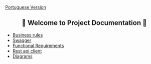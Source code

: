 <a href="https://github.com/Squad-Back-End/reprography-nodejs/blob/master/docs/README.md">Portuguese Version</a>

<h2 align="center"> 📄 Welcome to Project Documentation 📄 </br></h2>



  * [Business rules](https://github.com/Squad-Back-End/reprography-nodejs/blob/master/docs/business_rules/README-en.md)
  * [Swagger](https://github.com/Squad-Back-End/reprography-nodejs/blob/master/docs/swagger/README-en.md)
  * [Functional Requirements](https://github.com/Squad-Back-End/reprography-nodejs/blob/master/docs/requirements/README-en.md)
  * [Rest api client](https://github.com/Squad-Back-End/reprography-nodejs/blob/master/docs/rest_api_client/README-en.md)
  * [Diagrams](https://github.com/Squad-Back-End/reprography-nodejs/blob/master/docs/diagrams/README-en.md)
